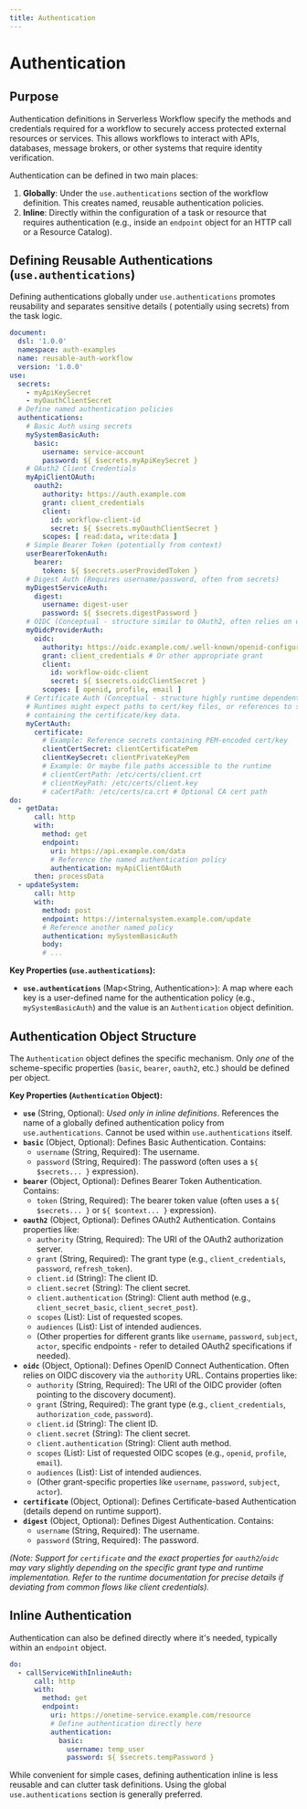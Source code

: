 ```yaml
---
title: Authentication
---
```


# Authentication

## Purpose

Authentication definitions in Serverless Workflow specify the methods and credentials required for a workflow to
securely access protected external resources or services. This allows workflows to interact with APIs, databases,
message brokers, or other systems that require identity verification.

Authentication can be defined in two main places:

1. **Globally**: Under the `use.authentications` section of the workflow definition. This creates named, reusable
   authentication policies.
2. **Inline**: Directly within the configuration of a task or resource that requires authentication (e.g., inside an
   `endpoint` object for an HTTP call or a Resource Catalog).

## Defining Reusable Authentications (`use.authentications`)

Defining authentications globally under `use.authentications` promotes reusability and separates sensitive details (
potentially using secrets) from the task logic.

```yaml
document:
  dsl: '1.0.0'
  namespace: auth-examples
  name: reusable-auth-workflow
  version: '1.0.0'
use:
  secrets:
    - myApiKeySecret
    - myOauthClientSecret
  # Define named authentication policies
  authentications:
    # Basic Auth using secrets
    mySystemBasicAuth:
      basic:
        username: service-account
        password: ${ $secrets.myApiKeySecret }
    # OAuth2 Client Credentials
    myApiClientOAuth:
      oauth2:
        authority: https://auth.example.com
        grant: client_credentials
        client:
          id: workflow-client-id
          secret: ${ $secrets.myOauthClientSecret }
        scopes: [ read:data, write:data ]
    # Simple Bearer Token (potentially from context)
    userBearerTokenAuth:
      bearer:
        token: ${ $secrets.userProvidedToken }
    # Digest Auth (Requires username/password, often from secrets)
    myDigestServiceAuth:
      digest:
        username: digest-user
        password: ${ $secrets.digestPassword }
    # OIDC (Conceptual - structure similar to OAuth2, often relies on discovery)
    myOidcProviderAuth:
      oidc:
        authority: https://oidc.example.com/.well-known/openid-configuration
        grant: client_credentials # Or other appropriate grant
        client:
          id: workflow-oidc-client
          secret: ${ $secrets.oidcClientSecret }
        scopes: [ openid, profile, email ]
    # Certificate Auth (Conceptual - structure highly runtime dependent)
    # Runtimes might expect paths to cert/key files, or references to secrets
    # containing the certificate/key data.
    myCertAuth:
      certificate:
        # Example: Reference secrets containing PEM-encoded cert/key
        clientCertSecret: clientCertificatePem
        clientKeySecret: clientPrivateKeyPem
        # Example: Or maybe file paths accessible to the runtime
        # clientCertPath: /etc/certs/client.crt
        # clientKeyPath: /etc/certs/client.key
        # caCertPath: /etc/certs/ca.crt # Optional CA cert path
do:
  - getData:
      call: http
      with:
        method: get
        endpoint:
          uri: https://api.example.com/data
          # Reference the named authentication policy
          authentication: myApiClientOAuth
      then: processData
  - updateSystem:
      call: http
      with:
        method: post
        endpoint: https://internalsystem.example.com/update
        # Reference another named policy
        authentication: mySystemBasicAuth
        body:
        # ...
```

**Key Properties (`use.authentications`):**

* **`use.authentications`** (Map<String, Authentication>): A map where each key is a user-defined name for the
  authentication policy (e.g., `mySystemBasicAuth`) and the value is an `Authentication` object definition.

## Authentication Object Structure

The `Authentication` object defines the specific mechanism. Only *one* of the scheme-specific properties (`basic`,
`bearer`, `oauth2`, etc.) should be defined per object.

**Key Properties (`Authentication` Object):**

* **`use`** (String, Optional): *Used only in inline definitions*. References the name of a globally defined
  authentication policy from `use.authentications`. Cannot be used within `use.authentications` itself.
* **`basic`** (Object, Optional): Defines Basic Authentication. Contains:
    * `username` (String, Required): The username.
    * `password` (String, Required): The password (often uses a `${ $secrets... }` expression).
* **`bearer`** (Object, Optional): Defines Bearer Token Authentication. Contains:
    * `token` (String, Required): The bearer token value (often uses a `${ $secrets... }` or `${ $context... }`
      expression).
* **`oauth2`** (Object, Optional): Defines OAuth2 Authentication. Contains properties like:
    * `authority` (String, Required): The URI of the OAuth2 authorization server.
    * `grant` (String, Required): The grant type (e.g., `client_credentials`, `password`, `refresh_token`).
    * `client.id` (String): The client ID.
    * `client.secret` (String): The client secret.
    * `client.authentication` (String): Client auth method (e.g., `client_secret_basic`, `client_secret_post`).
    * `scopes` (List<String>): List of requested scopes.
    * `audiences` (List<String>): List of intended audiences.
    * (Other properties for different grants like `username`, `password`, `subject`, `actor`, specific endpoints - refer
      to detailed OAuth2 specifications if needed).
* **`oidc`** (Object, Optional): Defines OpenID Connect Authentication. Often relies on OIDC discovery via the
  `authority` URL. Contains properties like:
    * `authority` (String, Required): The URI of the OIDC provider (often pointing to the discovery document).
    * `grant` (String, Required): The grant type (e.g., `client_credentials`, `authorization_code`, `password`).
    * `client.id` (String): The client ID.
    * `client.secret` (String): The client secret.
    * `client.authentication` (String): Client auth method.
    * `scopes` (List<String>): List of requested OIDC scopes (e.g., `openid`, `profile`, `email`).
    * `audiences` (List<String>): List of intended audiences.
    * (Other grant-specific properties like `username`, `password`, `subject`, `actor`).
* **`certificate`** (Object, Optional): Defines Certificate-based Authentication (details depend on runtime support).
* **`digest`** (Object, Optional): Defines Digest Authentication. Contains:
    * `username` (String, Required): The username.
    * `password` (String, Required): The password.

*(Note: Support for `certificate` and the exact properties for `oauth2`/`oidc` may vary slightly depending on the
specific grant type and runtime implementation. Refer to the runtime documentation for precise details if deviating from
common flows like client credentials).*

## Inline Authentication

Authentication can also be defined directly where it's needed, typically within an `endpoint` object.

```yaml
do:
  - callServiceWithInlineAuth:
      call: http
      with:
        method: get
        endpoint:
          uri: https://onetime-service.example.com/resource
          # Define authentication directly here
          authentication:
            basic:
              username: temp_user
              password: ${ $secrets.tempPassword }
```

While convenient for simple cases, defining authentication inline is less reusable and can clutter task definitions.
Using the global `use.authentications` section is generally preferred. 